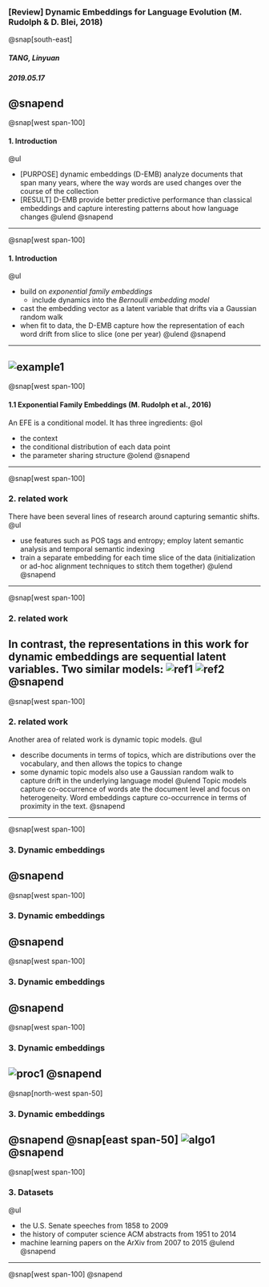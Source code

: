 ### [Review] Dynamic Embeddings for Language Evolution (M. Rudolph & D. Blei, 2018)
@snap[south-east]
##### TANG, Linyuan
##### 2019.05.17
@snapend
---
@snap[west span-100]
#### 1. Introduction
@ul[](false)
- [PURPOSE] dynamic embeddings (D-EMB) analyze documents that span many years, where the way words are used changes over the course of the collection
- [RESULT] D-EMB provide better predictive performance than classical embeddings and capture interesting patterns about how language changes
@ulend
@snapend
---
@snap[west span-100]
#### 1. Introduction
@ul[](false)
- build on *exponential family embeddings*
  - include dynamics into the *Bernoulli embedding model*
- cast the embedding vector as a latent variable that drifts via a Gaussian random walk
- when fit to data, the D-EMB capture how the representation of each word drift from slice to slice (one per year)
@ulend
@snapend
---
![example1](assets/img/img1.png)
---
@snap[west span-100]
#### 1.1 Exponential Family Embeddings (M. Rudolph et al., 2016)
An EFE is a conditional model. It has three ingredients:
@ol[](false)
- the context
- the conditional distribution of each data point
- the parameter sharing structure
@olend
@snapend
---
@snap[west span-100]
### 2. related work
There have been several lines of research around capturing semantic shifts.
@ul[](false)
- use features such as POS tags and entropy; employ latent semantic analysis and temporal semantic indexing
- train a separate embedding for each time slice of the data (initialization or ad-hoc alignment techniques to stitch them together)
@ulend
@snapend
---
@snap[west span-100]
### 2. related work
In contrast, the representations in this work for dynamic embeddings are sequential latent variables.
Two similar models:
![ref1](assets/img/ref1.png)
![ref2](assets/img/ref2.png)
@snapend
---
@snap[west span-100]
### 2. related work
Another area of related work is dynamic topic models.
@ul[](false)
- describe documents in terms of topics, which are distributions over the vocabulary, and then allows the topics to change
- some dynamic topic models also use a Gaussian random walk to capture drift in the underlying language model
@ulend
Topic models capture co-occurrence of words ate the document level and focus on heterogeneity. Word embeddings capture co-occurrence in terms of proximity in the text.
@snapend
---
@snap[west span-100]
### 3. Dynamic embeddings
@snapend
---
@snap[west span-100]
### 3. Dynamic embeddings
@snapend
---
@snap[west span-100]
### 3. Dynamic embeddings
@snapend
---
@snap[west span-100]
### 3. Dynamic embeddings
![proc1](assets/img/proc.png)
@snapend
---
@snap[north-west span-50]
### 3. Dynamic embeddings
@snapend
@snap[east span-50]
![algo1](assets/img/algo.png)
@snapend
---
@snap[west span-100]
### 3. Datasets
@ul[](false)
- the U.S. Senate speeches from 1858 to 2009
- the history of computer science ACM abstracts from 1951 to 2014
- machine learning papers on the ArXiv from 2007 to 2015
@ulend
@snapend
---
@snap[west span-100]
@snapend
